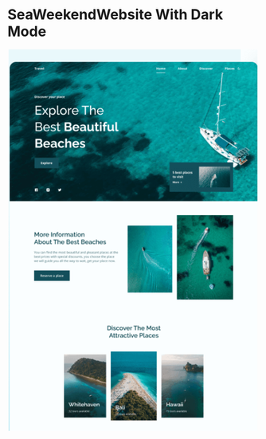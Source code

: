   # SeaWeekendWebsite With Dark Mode

<div id="header" align="center">
  <img src="https://github.com/Jones-Davy/SeaWeekendWebsite/blob/master/assets/img/screenDesk.png" width="500"/>
</div>

